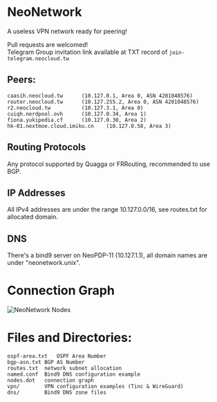 # NeoNetwork
A useless VPN network ready for peering!

Pull requests are welcomed!  
Telegram Group invitation link available at TXT record of `join-telegram.neocloud.tw`

## Peers:
	caasih.neocloud.tw		(10.127.0.1, Area 0, ASN 4201048576)
	router.neocloud.tw		(10.127.255.2, Area 0, ASN 4201048576)
	r2.neocloud.tw			(10.127.3.1, Area 0)
	cuiqh.nerdpool.ovh		(10.127.0.34, Area 1)
	fiona.yukipedia.cf		(10.127.0.30, Area 2)
	hk-01.nextmoe.cloud.imiku.cn	(10.127.0.58, Area 3)  

## Routing Protocols
Any protocol supported by Quagga or FRRouting, recommended to use BGP.

## IP Addresses
All IPv4 addresses are under the range 10.127.0.0/16,
see routes.txt for allocated domain.

## DNS
There's a bind9 server on NeoPDP-11 (10.127.1.1), all domain names are under "neonetwork.unix".

# Connection Graph
![NeoNetwork Nodes](https://raw.githubusercontent.com/NeoChen1024/NeoNetwork/master/nodes.png)

# Files and Directories:
	ospf-area.txt	OSPF Area Number
	bgp-asn.txt	BGP AS Number
	routes.txt	network subnet allocation
	named.conf	Bind9 DNS configuration example
	nodes.dot	connection graph
	vpn/		VPN configuration examples (Tinc & WireGuard)
	dns/		Bind9 DNS zone files
